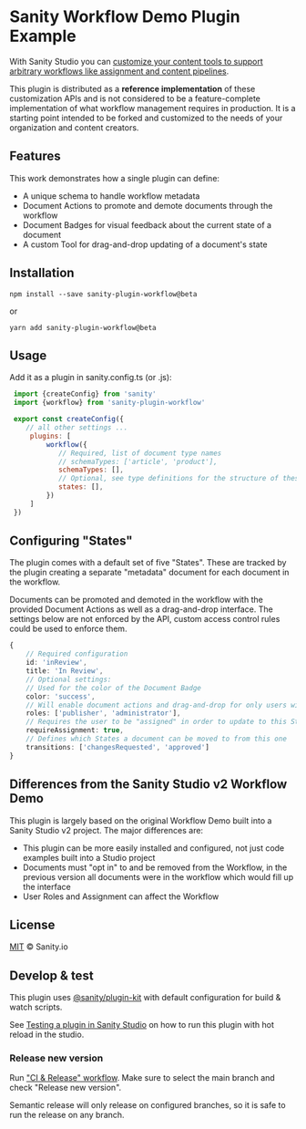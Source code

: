 # Sanity Workflow Demo Plugin Example

With Sanity Studio you can [customize your content tools to support arbitrary workflows like assignment and content pipelines](https://www.sanity.io/docs/custom-workflows).

This plugin is distributed as a **reference implementation** of these customization APIs and is not considered to be a feature-complete implementation of what workflow management requires in production. It is a starting point intended to be forked and customized to the needs of your organization and content creators.

## Features

This work demonstrates how a single plugin can define:

- A unique schema to handle workflow metadata
- Document Actions to promote and demote documents through the workflow
- Document Badges for visual feedback about the current state of a document
- A custom Tool for drag-and-drop updating of a document's state

## Installation

```
npm install --save sanity-plugin-workflow@beta
```

or

```
yarn add sanity-plugin-workflow@beta
```

## Usage

Add it as a plugin in sanity.config.ts (or .js):

```js
 import {createConfig} from 'sanity'
 import {workflow} from 'sanity-plugin-workflow'

 export const createConfig({
    // all other settings ...
     plugins: [
         workflow({
            // Required, list of document type names
            // schemaTypes: ['article', 'product'],
            schemaTypes: [],
            // Optional, see type definitions for the structure of these
            states: [],
         })
     ]
 })
```

## Configuring "States"

The plugin comes with a default set of five "States". These are tracked by the plugin creating a separate "metadata" document for each document in the workflow. 

Documents can be promoted and demoted in the workflow with the provided Document Actions as well as a drag-and-drop interface. The settings below are not enforced by the API, custom access control rules could be used to enforce them. 

```ts
{
    // Required configuration
    id: 'inReview',
    title: 'In Review',
    // Optional settings:
    // Used for the color of the Document Badge
    color: 'success',
    // Will enable document actions and drag-and-drop for only users with these Role
    roles: ['publisher', 'administrator'],
    // Requires the user to be "assigned" in order to update to this State
    requireAssignment: true,
    // Defines which States a document can be moved to from this one
    transitions: ['changesRequested', 'approved']
}
```

## Differences from the Sanity Studio v2 Workflow Demo

This plugin is largely based on the original Workflow Demo built into a Sanity Studio v2 project. The major differences are:

* This plugin can be more easily installed and configured, not just code examples built into a Studio project
* Documents must "opt in" to and be removed from the Workflow, in the previous version all documents were in the workflow which would fill up the interface
* User Roles and Assignment can affect the Workflow

## License

[MIT](LICENSE) © Sanity.io

## Develop & test

This plugin uses [@sanity/plugin-kit](https://github.com/sanity-io/plugin-kit)
with default configuration for build & watch scripts.

See [Testing a plugin in Sanity Studio](https://github.com/sanity-io/plugin-kit#testing-a-plugin-in-sanity-studio)
on how to run this plugin with hot reload in the studio.

### Release new version

Run ["CI & Release" workflow](https://github.com/sanity-io/sanity-plugin-workflow/actions/workflows/main.yml).
Make sure to select the main branch and check "Release new version".

Semantic release will only release on configured branches, so it is safe to run the release on any branch.
